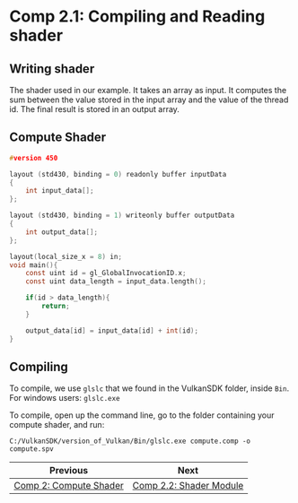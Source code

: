 # **Comp 2.1: Compiling and Reading shader**

## **Writing shader**
The shader used in our example. It takes an array as input. It computes the sum between the value stored in the input array and the value of the thread id. The final result is stored in an output array.

## Compute Shader
```c
#version 450

layout (std430, binding = 0) readonly buffer inputData
{
    int input_data[];
};

layout (std430, binding = 1) writeonly buffer outputData
{
    int output_data[];
};

layout(local_size_x = 8) in;
void main(){
    const uint id = gl_GlobalInvocationID.x;
    const uint data_length = input_data.length();

    if(id > data_length){
        return;
    }

    output_data[id] = input_data[id] + int(id);
}
```

## **Compiling**
To compile, we use `glslc` that we found in the VulkanSDK folder, inside `Bin`. For windows users: `glslc.exe`

To compile, open up the command line, go to the folder containing your compute shader, and run:
```
C:/VulkanSDK/version_of_Vulkan/Bin/glslc.exe compute.comp -o compute.spv
```

| Previous | Next |
|---|---|
| [Comp 2: Compute Shader](comp2_compute_shader.md) | [Comp 2.2: Shader Module](comp2_2_shader_module.md) |